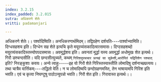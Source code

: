 ```yaml
---
index: 3.2.15
index_padded: 3.2.015
sutra: अधिकरणे शेतेः
vritti: padamanjari

---
```

अधिकरणे शेतेः।। पर्श्वादिष्विति। अनधिकरणार्थमिदम्। तद्विग्रहेण दर्शयति----पार्श्वाभ्यामिति। दिग्धसहशय इति। दिग्धेन सह शेते इत्यचि कृते मयूरव्यंसकादित्वात्समासः। दिग्दसहशब्दो मयूरव्यंसकादिस्तस्योपपदसमासः। अवमूर्द्धशय इति। अवनतां मूर्द्धा यस्य अवमूर्द्धा अधोमुखः शेत इत्यर्थः। गिरौ डश्चन्दसीति। यदि छन्दसीत्युच्यते, कथम् `गिरिशमुपचचार प्रत्यहं सा सुकेशी`,`आरोपितं यद्रिरिशेन पश्चात्` इति? निरङ्कुशाः कवयः। अन्ये त्वाहुः-----इह यो गिरौ शेते गिरिस्तस्यास्तीति लोमादिषु दर्शनाच्छप्रत्ययः। तथा चात्रैव वार्त्तिकम्----तद्धितो वेति। न च लोमादिष्वपि छन्दोग्रहणमस्ति, तेन भाषायामपि गिरिश इति भवति। एवं च कृत्वा निघण्टुषु पाठोऽप्युपन्नो भवति। गिरौ शेत इति। गिरावास्त इत्यर्थः।।
